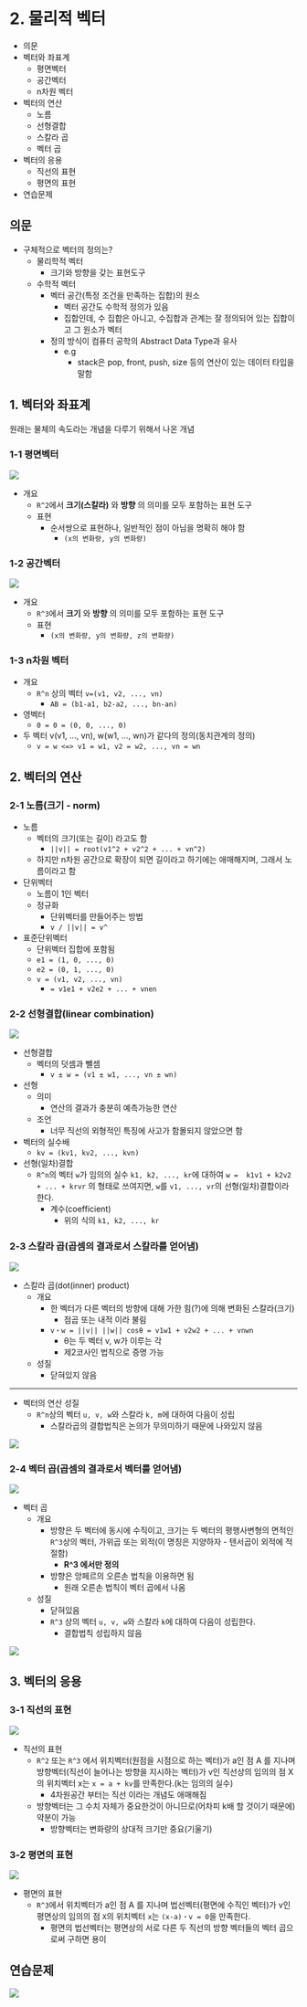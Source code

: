 # 2. 물리적 벡터

- 의문
- 벡터와 좌표계
  - 평면벡터
  - 공간벡터
  - n차원 벡터
- 벡터의 연산
  - 노름
  - 선형결합
  - 스칼라 곱
  - 벡터 곱
- 벡터의 응용
  - 직선의 표현
  - 평면의 표현
- 연습문제

## 의문

- 구체적으로 벡터의 정의는?
  - 물리학적 벡터
    - 크기와 방향을 갖는 표현도구
  - 수학적 벡터
    - 벡터 공간(특정 조건을 만족하는 집합)의 원소
      - 벡터 공간도 수학적 정의가 있음
      - 집합인데, 수 집합은 아니고, 수집합과 관계는 잘 정의되어 있는 집합이고 그 원소가 벡터
    - 정의 방식이 컴퓨터 공학의 Abstract Data Type과 유사
      - e.g
        - stack은 pop, front, push, size 등의 연산이 있는 데이터 타입을 말함

## 1. 벡터와 좌표계

원래는 물체의 속도라는 개념을 다루기 위해서 나온 개념

### 1-1 평면벡터

![](./images/ch2/vector_and_coordinate_system.png)

- 개요
  - `R^2`에서 **크기(스칼라)** 와 **방향** 의 의미를 모두 포함하는 표현 도구
  - 표현
    - 순서쌍으로 표현하나, 일반적인 점이 아님을 명확히 해야 함
      - `(x의 변화량, y의 변화량)`

### 1-2 공간벡터

![](./images/ch2/vector_and_coordinate_system2.png)

- 개요
  - `R^3`에서 **크기** 와 **방향** 의 의미를 모두 포함하는 표현 도구
  - 표현
    - `(x의 변화량, y의 변화량, z의 변화량)`

### 1-3 n차원 벡터

- 개요
  - `R^n` 상의 벡터 `v=(v1, v2, ..., vn)`
    - `AB = (b1-a1, b2-a2, ..., bn-an)`
- 영벡터
  - `0 = 0 = (0, 0, ..., 0)`
- 두 벡터 v(v1, ..., vn), w(w1, ..., wn)가 같다의 정의(동치관계의 정의)
  - `v = w <=> v1 = w1, v2 = w2, ..., vn = wn`

## 2. 벡터의 연산

### 2-1 노름(크기 - norm)

- 노름
  - 벡터의 크기(또는 길이) 라고도 함
    - `||v|| = root(v1^2 + v2^2 + ... + vn^2)`
  - 하지만 n차원 공간으로 확장이 되면 길이라고 하기에는 애매해지며, 그래서 노름이라고 함
- 단위벡터
  - 노름이 1인 벡터
  - 정규화
    - 단위벡터를 만들어주는 방법
    - `v / ||v|| = v^`
- 표준단위벡터
  - 단위벡터 집합에 포함됨
  - `e1 = (1, 0, ..., 0)`
  - `e2 = (0, 1, ..., 0)`
  - `v = (v1, v2, ..., vn)`
    - `= v1e1 + v2e2 + ... + vnen`

### 2-2 선형결합(linear combination)

![](./images/ch2/vector_operation1.png)

- 선형결합
  - 벡터의 덧셈과 뺄셈
    - `v ± w = (v1 ± w1, ..., vn ± wn)`
- 선형
  - 의미
    - 연산의 결과가 충분히 예측가능한 연산
  - 조언
    - 너무 직선의 외형적인 특징에 사고가 함몰되지 않았으면 함
- 벡터의 실수배
  - `kv = (kv1, kv2, ..., kvn)`
- 선형(일차)결합
  - `R^n`의 벡터 `w`가 임의의 실수 `k1, k2, ..., kr`에 대하여 `w =  k1v1 + k2v2 + ... + krvr` 의 형태로 쓰여지면, `w`를 `v1, ..., vr`의 선형(일차)결합이라 한다.
    - 계수(coefficient)
      - 위의 식의 `k1, k2, ..., kr`

### 2-3 스칼라 곱(곱셈의 결과로서 스칼라를 얻어냄)

![](./images/ch2/vector_operation2.png)

- 스칼라 곱(dot(inner) product)
  - 개요
    - 한 벡터가 다른 벡터의 방향에 대해 가한 힘(?)에 의해 변화된 스칼라(크기)
      - 점곱 또는 내적 이라 불림
    - `v・w = ||v|| ||w|| cosθ = v1w1 + v2w2 + ... + vnwn`
      - θ는 두 벡터 v, w가 이루는 각
      - 제2코사인 법칙으로 증명 가능
  - 성질
    - 닫혀있지 않음

---

- 벡터의 연산 성질
  - `R^n`상의 벡터 `u, v, w`와 스칼라 `k, m`에 대하여 다음이 성립
    - 스칼라곱의 결합법칙은 논의가 무의미하기 때문에 나와있지 않음

![](./images/ch2/vector_operation3.png)

### 2-4 벡터 곱(곱셈의 결과로서 벡터를 얻어냄)

![](./images/ch2/vector_operation4.png)

- 벡터 곱
  - 개요
    - 방향은 두 벡터에 동시에 수직이고, 크기는 두 벡터의 평행사변형의 면적인 `R^3`상의 벡터, 가위곱 또는 외적(이 명칭은 지양하자 - 텐서곱이 외적에 적절함)
      - **R^3 에서만 정의**
    - 방향은 앙페르의 오른손 법칙을 이용하면 됨
      - 원래 오른손 법칙이 벡터 곱에서 나옴
  - 성질
    - 닫혀있음
    - `R^3` 상의 벡터 `u, v, w`와 스칼라 `k`에 대하여 다음이 성립한다.
      - 결합법칙 성립하지 않음

![](./images/ch2/vector_operation5.png)

## 3. 벡터의 응용

### 3-1 직선의 표현

![](./images/ch2/vector_equation_of_line.png)

- 직선의 표현
  - `R^2` 또는 `R^3` 에서 위치벡터(원점을 시점으로 하는 벡터)가 a인 점 A 를 지나며 방향벡터(직선이 늘어나는 방향을 지시하는 벡터)가 v인 직선상의 임의의 점 X의 위치벡터 x는 `x = a + kv`를 만족한다.(k는 임의의 실수)
    - 4차원공간 부터는 직선 이라는 개념도 애매해짐
  - 방향벡터는 그 수치 자체가 중요한것이 아니므로(어차피 k배 할 것이기 때문에) 약분이 가능
    - 방향벡터는 변화량의 상대적 크기만 중요(기울기)

### 3-2 평면의 표현

![](./images/ch2/vector_equation_of_plane.png)

- 평면의 표현
  - `R^3`에서 위치벡터가 a인 점 A 를 지나며 법선벡터(평면에 수직인 벡터)가 v인 평면상의 임의의 점 `X`의 위치벡터 `x`는 `(x-a)・v = 0`을 만족한다.
    - 평면의 법선벡터는 평면상의 서로 다른 두 직선의 방향 벡터들의 벡터 곱으로써 구하면 용이

## 연습문제

![](./images/ch2/practice.png)
